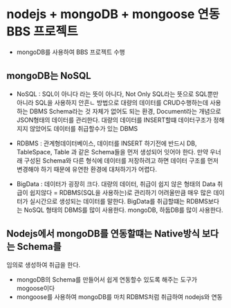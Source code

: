# nodejs + mongoDB + mongoose 연동 BBS 프로젝트
* mongoDB를 사용하여 BBS 프로젝트 수행

## mongoDB는 NoSQL
* NoSQL : SQL이 아니다 라는 뜻이 아니다, Not Only SQL라는 뜻으로
SQL뿐만 아니라 SQL을 사용하지 안흔ㄴ 방법으로 대량의 데이터를 CRUD수행하는데 사용하는 DBMS
Schema라는 것 자체가 없어도 되는 환경, Document라는 개념으로 JSON형태의 데이터를 관리한다.
대량의 데이터를 INSERT할떄 데이터구조가 정해지지 않았어도 데이터를 취급할수가 있는 DBMS
* RDBMS : 관계형데이터베이스, 데이터를 INSERT 하기전에 반드시 DB,
TableSpace, Table 과 같은 Schema들을 먼저 생성되어 잇어야 한다.
만약 우너래 구성된 Schema와 다른 형식에 데이터를 저장하려고 하면
데이터 구조를 먼저 변경해야 하기 때문에 유연한 환경에 대처하기가 어렵다.

* BigData : 데이터가 굉장히 크다. 대량의 데이터, 취급이 쉽지 않은 형태의 Data
취급이 쉽지않다 = RDBMS(SQL을 사용하는)로 관리하기 어려울만큼
매우 많은 데이터가 실시간으로 생성되는 데이터를 말한다.
BigData를 취급할떄는 RDBMS보다는 NoSQL 형태의 DBMS를 많이
사용한다.
mongoDB, 하둡DB를 많이 사용한다.

## Nodejs에서 mongoDB를 연동할떄는 Native방식 보다는 Schema를
임의로 생성하여 취급을 한다.

- mongoDB의 Schema를 만들어서 쉽게 연동할수 있도록 해주는 도구가 mogoose이다
- mongoose를 사용하여 mongoDB를 마치 RDBMS처럼 취급하여 nodejs와 연동

